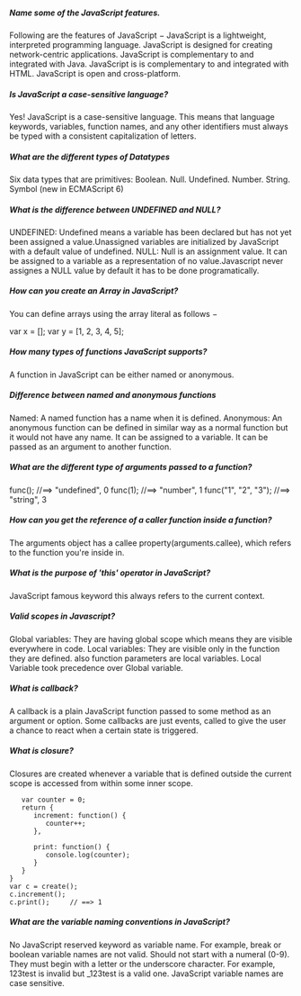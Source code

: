 ##### Name some of the JavaScript features.
Following are the features of JavaScript −
JavaScript is a lightweight, interpreted programming language.
JavaScript is designed for creating network-centric applications.
JavaScript is complementary to and integrated with Java.
JavaScript is is complementary to and integrated with HTML.
JavaScript is open and cross-platform.

##### Is JavaScript a case-sensitive language?
Yes! JavaScript is a case-sensitive language. This means that language keywords, variables, function names, and any other identifiers must always be typed with a consistent capitalization of letters.

##### What are the different types of Datatypes
Six data types that are primitives:
Boolean.
Null.
Undefined.
Number.
String.
Symbol (new in ECMAScript 6)

##### What is the difference between UNDEFINED and NULL?
UNDEFINED: Undefined means a variable has been declared but has not yet been assigned a value.Unassigned variables are initialized by JavaScript with a default value of undefined. 
NULL: Null is an assignment value. It can be assigned to a variable as a representation of no value.Javascript never assignes a NULL value by default it has to be done programatically.


##### How can you create an Array in JavaScript?
You can define arrays using the array literal as follows −

var x = [];
var y = [1, 2, 3, 4, 5];

##### How many types of functions JavaScript supports?
A function in JavaScript can be either named or anonymous.

##### Difference between named and anonymous functions
Named: A named function has a name when it is defined.
Anonymous: An anonymous function can be defined in similar way as a normal function but it would not have any name. 
It can be assigned to a variable.
It can be passed as an argument to another function.

##### What are the different type of arguments passed to a function?
func();                //==> "undefined", 0
func(1);               //==> "number", 1
func("1", "2", "3");   //==> "string", 3

##### How can you get the reference of a caller function inside a function?
The arguments object has a callee property(arguments.callee), which refers to the function you're inside in.

##### What is the purpose of 'this' operator in JavaScript?
JavaScript famous keyword this always refers to the current context.

##### Valid scopes in Javascript?
Global variables: They are having global scope which means they are visible everywhere in code.
Local variables: They are visible only in the function they are defined. also function parameters are local variables.
Local Variable took precedence over Global variable.

##### What is callback?
A callback is a plain JavaScript function passed to some method as an argument or option. Some callbacks are just events, called to give the user a chance to react when a certain state is triggered.

##### What is closure?
Closures are created whenever a variable that is defined outside the current scope is accessed from within some inner scope.
```function create() {
   var counter = 0;
   return {
      increment: function() {
         counter++;
      },
  
      print: function() {
         console.log(counter);
      }
   }
}
var c = create();
c.increment();
c.print();     // ==> 1
```

##### What are the variable naming conventions in JavaScript?
No JavaScript reserved keyword as variable name. For example, break or boolean variable names are not valid.
Should not start with a numeral (0-9). 
They must begin with a letter or the underscore character. For example, 123test is invalid but _123test is a valid one.
JavaScript variable names are case sensitive.
